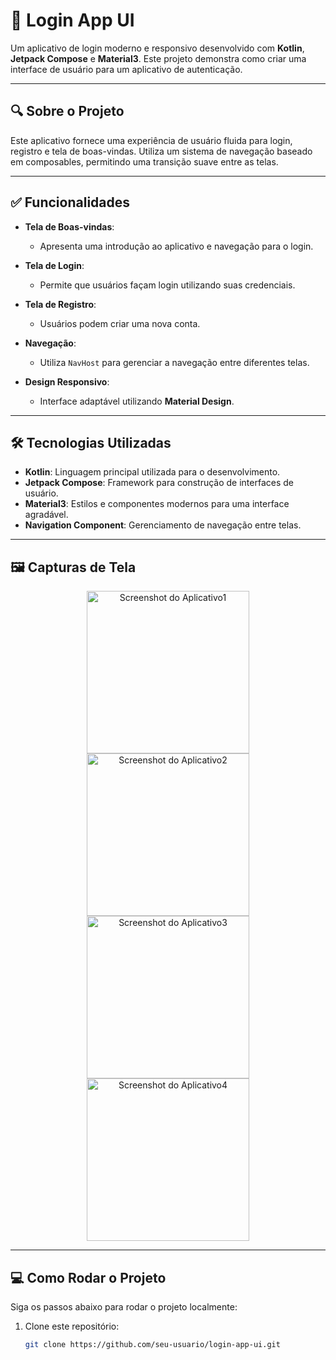 # 📱 Login App UI

Um aplicativo de login moderno e responsivo desenvolvido com **Kotlin**, **Jetpack Compose** e **Material3**. Este projeto demonstra como criar uma interface de usuário para um aplicativo de autenticação.

---

## 🔍 Sobre o Projeto

Este aplicativo fornece uma experiência de usuário fluida para login, registro e tela de boas-vindas. Utiliza um sistema de navegação baseado em composables, permitindo uma transição suave entre as telas.

---

## ✅ Funcionalidades

- **Tela de Boas-vindas**:
  - Apresenta uma introdução ao aplicativo e navegação para o login.

- **Tela de Login**:
  - Permite que usuários façam login utilizando suas credenciais.

- **Tela de Registro**:
  - Usuários podem criar uma nova conta.

- **Navegação**:
  - Utiliza `NavHost` para gerenciar a navegação entre diferentes telas.

- **Design Responsivo**:
  - Interface adaptável utilizando **Material Design**.

---

## 🛠️ Tecnologias Utilizadas

- **Kotlin**: Linguagem principal utilizada para o desenvolvimento.
- **Jetpack Compose**: Framework para construção de interfaces de usuário.
- **Material3**: Estilos e componentes modernos para uma interface agradável.
- **Navigation Component**: Gerenciamento de navegação entre telas.

---

## 🖼️ Capturas de Tela

<p align="center">
  <img src="https://github.com/user-attachments/assets/5868994d-97eb-4d8a-ac9f-ed540ef3ab14" alt="Screenshot do Aplicativo1" width="260"/>
  <img src="https://github.com/user-attachments/assets/74f52eed-86d1-46cd-91d1-87b82acf8949" alt="Screenshot do Aplicativo2" width="260"/>
  <img src="https://github.com/user-attachments/assets/7e25d7f7-db30-4fae-af21-fcd053e5a0a3" alt="Screenshot do Aplicativo3" width="260"/>
  <img src="https://github.com/user-attachments/assets/48cdaeaa-35ad-4b7f-9d65-125fdede5fb9" alt="Screenshot do Aplicativo4" width="260"/>
  



</p>

---

## 💻 Como Rodar o Projeto

Siga os passos abaixo para rodar o projeto localmente:

1. Clone este repositório:
   ```bash
   git clone https://github.com/seu-usuario/login-app-ui.git

